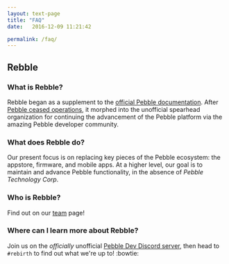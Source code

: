 ```yaml
---
layout: text-page
title: "FAQ"
date:   2016-12-09 11:21:42

permalink: /faq/
---
```


## Rebble

### What is Rebble?

Rebble began as a supplement to the [official Pebble documentation](https://developer.pebble.com/).  After [Pebble ceased operations](https://blog.getpebble.com/2016/12/07/fitbit/), it morphed into the unofficial spearhead organization for continuing the advancement of the Pebble platform via the amazing Pebble developer community.  

### What does Rebble do?

Our present focus is on replacing key pieces of the Pebble ecosystem: the appstore, firmware, and mobile apps.  At a higher level, our goal is to maintain and advance Pebble functionality, in the absence of *Pebble Technology Corp*.  

### Who is Rebble?

Find out on our [team](/team) page!  

### Where can I learn more about Rebble?

Join us on the *officially* unofficial [Pebble Dev Discord server](http://discord.gg/aRUAYFN), then head to `#rebirth` to find out what we're up to! :bowtie:  
